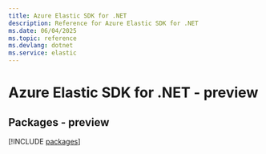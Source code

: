 ```yaml
---
title: Azure Elastic SDK for .NET
description: Reference for Azure Elastic SDK for .NET
ms.date: 06/04/2025
ms.topic: reference
ms.devlang: dotnet
ms.service: elastic
---
```

# Azure Elastic SDK for .NET - preview
## Packages - preview
[!INCLUDE [packages](elastic-index.md)]
